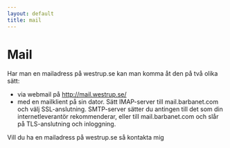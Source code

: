 ```yaml
---
layout: default
title: mail
---
```

# Mail
Har man en mailadress på westrup.se kan man komma åt den på två olika sätt:

* via webmail på <http://mail.westrup.se/>
* med en mailklient på sin dator. Sätt IMAP-server till mail.barbanet.com och välj SSL-anslutning. 
  SMTP-server sätter du antingen till det som din internetleverantör rekommenderar, 
  eller till mail.barbanet.com och slår på TLS-anslutning och inloggning.

Vill du ha en mailadress på westrup.se så kontakta mig

